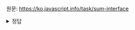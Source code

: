 원문: https://ko.javascript.info/task/sum-interface

<details>
  <summary>정답</summary>

  ```js
  let a = Number(prompt('first number:', ''));
  let b = Number(prompt('second number:', ''));
  console.log(a + b);
  ```
</details>
